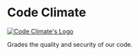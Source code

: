 Code Climate
============

[![Code Climate's Logo][producti]][product]

Grades the quality and security of our code.

[product]: https://codeclimate.com/
[producti]: http://i.imgur.com/se3QGh0.png
